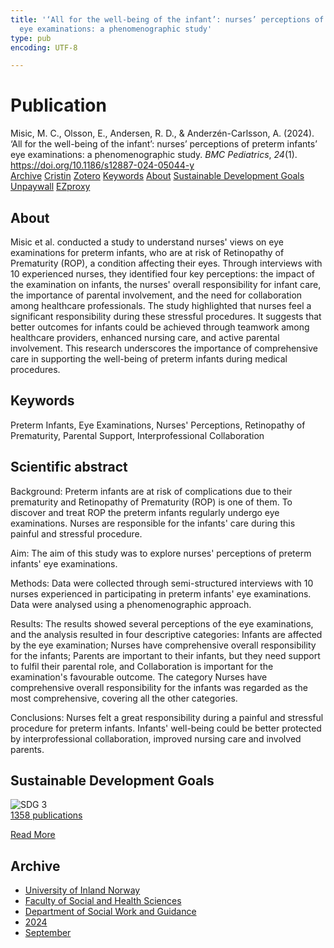```yaml
---
title: '‘All for the well-being of the infant’: nurses’ perceptions of preterm infants’
  eye examinations: a phenomenographic study'
type: pub
encoding: UTF-8

---
```

<h1>Publication</h1>
<article id="csl-bib-container-37HHXUJ4" class="csl-bib-container">
  <div class="csl-bib-body"> <div class="csl-entry">Misic, M. C., Olsson, E., Andersen, R. D., &#38; Anderzén-Carlsson, A. (2024). ‘All for the well-being of the infant’: nurses’ perceptions of preterm infants’ eye examinations: a phenomenographic study. <i>BMC Pediatrics</i>, <i>24</i>(1). <a href="https://doi.org/10.1186/s12887-024-05044-y">https://doi.org/10.1186/s12887-024-05044-y</a></div> </div>
  <div class="csl-bib-buttons">
    <a href="#taxonomy-article-37HHXUJ4" alt="archive" class="csl-bib-button">Archive</a>
    <a href="https://app.cristin.no/results/show.jsf?id=2299712" alt="Cristin" class="csl-bib-button">Cristin</a>
    <a href="http://zotero.org/groups/5881554/items/37HHXUJ4" alt="Zotero" class="csl-bib-button">Zotero</a>
    <a href="#keywords-article-37HHXUJ4" alt="keywords" class="csl-bib-button">Keywords</a>
    <a href="#about-article-37HHXUJ4" alt="about_pub" class="csl-bib-button">About</a>
    <a href="#sdg-article-37HHXUJ4" alt="sdg" class="csl-bib-button">Sustainable Development Goals</a>
    <a href="https://doi.org/10.1186/s12887-024-05044-y" alt="Unpaywall" class="csl-bib-button">Unpaywall</a>
    <a href="https://doi.org/10.1186/s12887-024-05044-y" alt="EZproxy" class="csl-bib-button">EZproxy</a>
  </div>
  <div id="csl-bib-meta-container-37HHXUJ4"></div>
</article>
<div id="csl-bib-meta-37HHXUJ4" class="csl-bib-meta">
  <article id="about-article-37HHXUJ4" class="about_pub-article">
    <h1>About</h1>
    Misic et al. conducted a study to understand nurses' views on eye examinations for preterm infants, who are at risk of Retinopathy of Prematurity (ROP), a condition affecting their eyes. Through interviews with 10 experienced nurses, they identified four key perceptions: the impact of the examination on infants, the nurses' overall responsibility for infant care, the importance of parental involvement, and the need for collaboration among healthcare professionals. The study highlighted that nurses feel a significant responsibility during these stressful procedures. It suggests that better outcomes for infants could be achieved through teamwork among healthcare providers, enhanced nursing care, and active parental involvement. This research underscores the importance of comprehensive care in supporting the well-being of preterm infants during medical procedures.
  </article>
  <article id="keywords-article-37HHXUJ4" class="keywords-article">
    <h1>Keywords</h1>
    Preterm Infants, Eye Examinations, Nurses' Perceptions, Retinopathy of Prematurity, Parental Support, Interprofessional Collaboration
  </article>
  <article id="abstract-article-37HHXUJ4" class="abstract-article">
    <h1>Scientific abstract</h1>
    Background: Preterm infants are at risk of complications due to their prematurity and Retinopathy of Prematurity (ROP) is one of them. To discover and treat ROP the preterm infants regularly undergo eye examinations. Nurses are responsible for the infants' care during this painful and stressful procedure. 
 
Aim: The aim of this study was to explore nurses' perceptions of preterm infants' eye examinations. 
 
Methods: Data were collected through semi-structured interviews with 10 nurses experienced in participating in preterm infants' eye examinations. Data were analysed using a phenomenographic approach. 
 
Results: The results showed several perceptions of the eye examinations, and the analysis resulted in four descriptive categories: Infants are affected by the eye examination; Nurses have comprehensive overall responsibility for the infants; Parents are important to their infants, but they need support to fulfil their parental role, and Collaboration is important for the examination's favourable outcome. The category Nurses have comprehensive overall responsibility for the infants was regarded as the most comprehensive, covering all the other categories. 
 
Conclusions: Nurses felt a great responsibility during a painful and stressful procedure for preterm infants. Infants' well-being could be better protected by interprofessional collaboration, improved nursing care and involved parents.
  </article>
  <article id="sdg-article-37HHXUJ4" class="sdg-article">
    <h1>Sustainable Development Goals</h1>
    <div class="sdg-container"><div id="sdg3" class="sdg">
        <img src="{{< params subfolder >}}images/sdg/sdg03_en.png" class="image" alt="SDG 3">
        <div class="sdg-overlay">
          <a href="/en/archive/?key=?sdg=3#archive" class="sdg-publication-count"><span>1358</span> publications</a>
          <p><a href="https://sdgs.un.org/goals/goal3" class="sdg-read-more">Read More</a></p>
        </div>
      </div></div>
  </article>
  <article id="taxonomy-article-37HHXUJ4" class="taxonomy-article">
    <h1>Archive</h1>
    <ul>
      <li>
        <a href="/en/archive/?key=3DCRN523">University of Inland Norway</a>
      </li>
      <li>
        <a href="/en/archive/?key=IDKFS3MX">Faculty of Social and Health Sciences</a>
      </li>
      <li>
        <a href="/en/archive/?key=CU4VFGCV">Department of Social Work and Guidance</a>
      </li>
      <li>
        <a href="/en/archive/?key=85HRZ8WX">2024</a>
      </li>
      <li>
        <a href="/en/archive/?key=WKRFRGSF">September</a>
      </li>
    </ul>
  </article>
</div>
